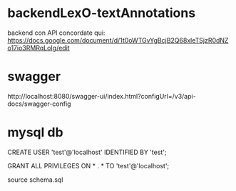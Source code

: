 # backendLexO-textAnnotations

backend con API concordate qui:
https://docs.google.com/document/d/1t0oWTGvYgBcjB2Q68xleTSjzR0dNZo17io3RMRqLoIg/edit

# swagger
http://localhost:8080/swagger-ui/index.html?configUrl=/v3/api-docs/swagger-config

# mysql db
CREATE USER 'test'@'localhost' IDENTIFIED BY 'test';

GRANT ALL PRIVILEGES ON * . * TO 'test'@'localhost';

source schema.sql